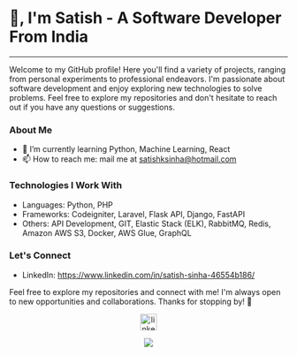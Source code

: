 # 👋, I'm Satish - A Software Developer From India

_____

Welcome to my GitHub profile! Here you'll find a variety of projects, ranging from personal experiments to professional endeavors. I'm passionate about software development and enjoy exploring new technologies to solve problems. Feel free to explore my repositories and don't hesitate to reach out if you have any questions or suggestions.

### About Me
- 🌱 I’m currently learning Python, Machine Learning, React
- 📫 How to reach me: mail me at satishksinha@hotmail.com

### Technologies I Work With
- Languages: Python, PHP
- Frameworks: Codeigniter, Laravel, Flask API, Django, FastAPI
- Others: API Development, GIT, Elastic Stack (ELK), RabbitMQ, Redis, Amazon AWS S3, Docker, AWS Glue, GraphQL

### Let's Connect
- LinkedIn: https://www.linkedin.com/in/satish-sinha-46554b186/

Feel free to explore my repositories and connect with me! I'm always open to new opportunities and collaborations. Thanks for stopping by! 🚀


<!--icons and links-->
<p align="center">
<a href="https://www.linkedin.com/in/satish-sinha-46554b186/" target="blank"><img align="center" src="https://user-images.githubusercontent.com/88904952/234979284-68c11d7f-1acc-4f0c-ac78-044e1037d7b0.png" alt="linkedin" height="30" width="30" /></a>
<!-- <a href="https://portfolio-tch0.onrender.com/" target="blank"><img align="center" src="https://github.com/kunal-paul04/politianalytica_project/assets/159779864/73947408-0eb4-4769-9fe1-bc529c50c20e" alt="portfolio" height="30" width="30" /></a> -->
  
</p>

<!--profile visit count-->
<div align="center">

[![](https://visitcount.itsvg.in/api?id=satishsinha&label=Profile%20Views&icon=0&pretty=false)](https://visitcount.itsvg.in)

</div>
